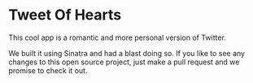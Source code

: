 Tweet Of Hearts
===============

This cool app is a romantic and more personal version of Twitter.

We built it using Sinatra and had a blast doing so.
If you like to see any changes to this open source project, just make a pull request and we promise to check it out.